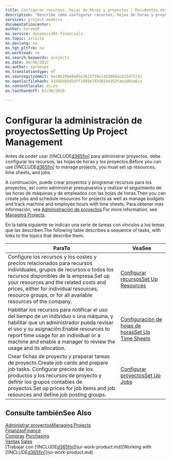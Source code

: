 ```yaml
---
title: Configurar recursos, hojas de horas y proyectos | Documentos de Microsoft
description: "Describe cómo configurar recursos, hojas de horas y proyectos para administrar proyectos."
services: project-madeira
documentationcenter: 
author: SorenGP
ms.service: dynamics365-financials
ms.topic: article
ms.devlang: na
ms.tgt_pltfrm: na
ms.workload: na
ms.search.keywords: projects
ms.date: 06/06/2017
ms.author: sgroespe
ms.translationtype: HT
ms.sourcegitcommit: bec0619be0a65e3625759e13d2866ac615d7513c
ms.openlocfilehash: 4334dd85d5dff1989e7435814e552fabad04a6ca
ms.contentlocale: es-es
ms.lasthandoff: 01/30/2018

---
```

# <a name="setting-up-project-management"></a><span data-ttu-id="2c673-103">Configurar la administración de proyectos</span><span class="sxs-lookup"><span data-stu-id="2c673-103">Setting Up Project Management</span></span>
<span data-ttu-id="2c673-104">Antes de poder usar [!INCLUDE[d365fin](includes/d365fin_md.md)] para administrar proyectos, debe configurar los recursos, las hojas de horas y los proyectos.</span><span class="sxs-lookup"><span data-stu-id="2c673-104">Before you can use [!INCLUDE[d365fin](includes/d365fin_md.md)] to manage projects, you must set up resources, time sheets, and jobs.</span></span>

<span data-ttu-id="2c673-105">A continuación, puede crear proyectos y programar recursos para los proyectos, así como administrar presupuestos y realizar el seguimiento de las horas de máquinas y de empleados con las hojas de horas.</span><span class="sxs-lookup"><span data-stu-id="2c673-105">Then you can create jobs and schedule resources for projects as well as manage budgets and track machine and employee hours with time sheets.</span></span> <span data-ttu-id="2c673-106">Para obtener más información, vea [Administración de proyectos](projects-manage-projects.md).</span><span class="sxs-lookup"><span data-stu-id="2c673-106">For more information, see [Managing Projects](projects-manage-projects.md).</span></span>  

<span data-ttu-id="2c673-107">En la tabla siguiente se indican una serie de tareas con vínculos a los temas que las describen.</span><span class="sxs-lookup"><span data-stu-id="2c673-107">The following table describes a sequence of tasks, with links to the topics that describe them.</span></span>

| <span data-ttu-id="2c673-108">Para</span><span class="sxs-lookup"><span data-stu-id="2c673-108">To</span></span> | <span data-ttu-id="2c673-109">Vea</span><span class="sxs-lookup"><span data-stu-id="2c673-109">See</span></span> |
| --- | --- |
| <span data-ttu-id="2c673-110">Configure los recursos y los costes y precios relacionados para recursos individuales, grupos de recursos o todos los recursos disponibles de la empresa.</span><span class="sxs-lookup"><span data-stu-id="2c673-110">Set up your resources and the related costs and prices, either for individual resources, resource groups, or for all available resources of the company.</span></span> |[<span data-ttu-id="2c673-111">Configurar recursos</span><span class="sxs-lookup"><span data-stu-id="2c673-111">Set Up Resources</span></span>](projects-how-setup-resources.md) |
| <span data-ttu-id="2c673-112">Habilitar los recursos para notificar el uso del tiempo de un individuo o una máquina, y habilitar que un administrador pueda revisar el uso y su asignación.</span><span class="sxs-lookup"><span data-stu-id="2c673-112">Enable resources to report time usage for an individual or a machine and enable a manager to review the usage and its allocation.</span></span> |[<span data-ttu-id="2c673-113">Configuración de hojas de horas</span><span class="sxs-lookup"><span data-stu-id="2c673-113">Set Up Time Sheets</span></span>](projects-how-setup-time-sheets.md) |
| <span data-ttu-id="2c673-114">Crear fichas de proyecto y preparar tareas de proyecto.</span><span class="sxs-lookup"><span data-stu-id="2c673-114">Create job cards and prepare job tasks.</span></span> <span data-ttu-id="2c673-115">Configurar precios de los productos y los recursos de proyecto y definir los grupos contables de proyectos.</span><span class="sxs-lookup"><span data-stu-id="2c673-115">Set up prices for job items and job resources and define job posting groups.</span></span> |[<span data-ttu-id="2c673-116">Configurar proyectos</span><span class="sxs-lookup"><span data-stu-id="2c673-116">Set Up Jobs</span></span>](projects-how-setup-jobs.md) |

## <a name="see-also"></a><span data-ttu-id="2c673-117">Consulte también</span><span class="sxs-lookup"><span data-stu-id="2c673-117">See Also</span></span>
[<span data-ttu-id="2c673-118">Administrar proyectos</span><span class="sxs-lookup"><span data-stu-id="2c673-118">Managing Projects</span></span>](projects-manage-projects.md)  
[<span data-ttu-id="2c673-119">Finanzas</span><span class="sxs-lookup"><span data-stu-id="2c673-119">Finance</span></span>](finance.md)  
<span data-ttu-id="2c673-120">[Compras](purchasing-manage-purchasing.md)       </span><span class="sxs-lookup"><span data-stu-id="2c673-120">[Purchasing](purchasing-manage-purchasing.md)       </span></span>  
<span data-ttu-id="2c673-121">[Ventas](sales-manage-sales.md)   </span><span class="sxs-lookup"><span data-stu-id="2c673-121">[Sales](sales-manage-sales.md)   </span></span>  
<span data-ttu-id="2c673-122">[Trabajar con [!INCLUDE[d365fin](includes/d365fin_md.md)]](ui-work-product.md)</span><span class="sxs-lookup"><span data-stu-id="2c673-122">[Working with [!INCLUDE[d365fin](includes/d365fin_md.md)]](ui-work-product.md)</span></span>  

